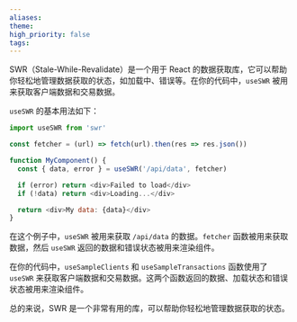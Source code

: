 ```yaml
---
aliases: 
theme: 
high_priority: false
tags:
---
```

SWR（Stale-While-Revalidate）是一个用于 React 的数据获取库，它可以帮助你轻松地管理数据获取的状态，如加载中、错误等。在你的代码中，`useSWR` 被用来获取客户端数据和交易数据。

`useSWR` 的基本用法如下：

```javascript
import useSWR from 'swr'

const fetcher = (url) => fetch(url).then(res => res.json())

function MyComponent() {
  const { data, error } = useSWR('/api/data', fetcher)

  if (error) return <div>Failed to load</div>
  if (!data) return <div>Loading...</div>

  return <div>My data: {data}</div>
}
```

在这个例子中，`useSWR` 被用来获取 `/api/data` 的数据。`fetcher` 函数被用来获取数据，然后 `useSWR` 返回的数据和错误状态被用来渲染组件。

在你的代码中，`useSampleClients` 和 `useSampleTransactions` 函数使用了 `useSWR` 来获取客户端数据和交易数据。这两个函数返回的数据、加载状态和错误状态被用来渲染组件。

总的来说，SWR 是一个非常有用的库，可以帮助你轻松地管理数据获取的状态。